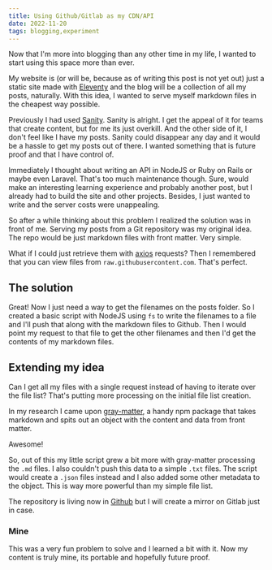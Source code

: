 ```yaml
---
title: Using Github/Gitlab as my CDN/API
date: 2022-11-20
tags: blogging,experiment
---
```


Now that I'm more into blogging than any other time in my life, I wanted to start using this space more than ever.

My website is (or will be, because as of writing this post is not yet out) just a static site made with [Eleventy](https://www.11ty.dev/) and the blog will be a collection of all my posts, naturally. With this idea, I wanted to serve myself markdown files in the cheapest way possible.

Previously I had used [Sanity](https://www.sanity.io/). Sanity is alright. I get the appeal of it for teams that create content, but for me its just overkill. And the other side of it, I don't feel like I have my posts. Sanity could disappear any day and it would be a hassle to get my posts out of there. I wanted something that is future proof and that I have control of.

Immediately I thought about writing an API in NodeJS or Ruby on Rails or maybe even Laravel. That's too much maintenance though. Sure, would make an interesting learning experience and probably another post, but I already had to build the site and other projects. Besides, I just wanted to write and the server costs were unappealing.

So after a while thinking about this problem I realized the solution was in front of me. Serving my posts from a Git repository was my original idea. The repo would be just markdown files with front matter. Very simple.

What if I could just retrieve them with [axios](https://github.com/axios/axios) requests? Then I remembered that you can view files from `raw.githubusercontent.com`. That's perfect.

## The solution

Great! Now I just need a way to get the filenames on the posts folder. So I created a basic script with NodeJS using `fs` to write the filenames to a file and I'll push that along with the markdown files to Github. Then I would point my request to that file to get the other filenames and then I'd get the contents of my markdown files.

## Extending my idea

Can I get all my files with a single request instead of having to iterate over the file list? That's putting more processing on the initial file list creation.

In my research I came upon [gray-matter](https://github.com/jonschlinkert/gray-matter), a handy npm package that takes markdown and spits out an object with the content and data from front matter.

Awesome!

So, out of this my little script grew a bit more with gray-matter processing the `.md` files. I also couldn't push this data to a simple `.txt` files. The script would create a `.json` files instead and I also added some other metadata to the object. This is way more powerful than my simple file list.

The repository is living now in [Github](https://github.com/adcpe/blog-content) but I will create a mirror on Gitlab just in case.

### Mine

This was a very fun problem to solve and I learned a bit with it. Now my content is truly mine, its portable and hopefully future proof.
